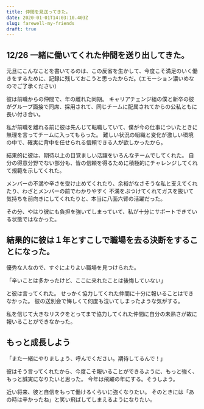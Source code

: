 ```yaml
---
title: 仲間を見送ってきた。
date: 2020-01-01T14:03:10.403Z
slug: farewell-my-friends
draft: true
---
```

## 12/26 一緒に働いてくれた仲間を送り出してきた。

元旦にこんなことを書いてるのは、この反省を生かして、今度こそ満足のいく働きをするために、記録に残しておこうと思ったからだ。(エモーション濃いめなのでご了承ください）

彼は前職からの仲間で、年の離れた同期。
キャリアチェンジ組の僕と新卒の彼がグループ面接で同席、採用されて、同じチームに配属されてからの公私ともに長い付き合い。

私が前職を離れる前に彼は先んじて転職していて、僕が今の仕事についたときに無理を言ってチームに入ってもらった。
難しい状況の組織と変化が激しい環境の中で、確実に背中を任せられる信頼できる人が欲しかったから。

結果的に彼は、期待以上の目覚ましい活躍をいろんなチームでしてくれた。
自分の得意分野でない部分も、皆の信頼を得るために積極的にチャレンジしてくれて規範を示してくれた。

メンバーの不満や辛さを受け止めてくれたり、余裕がなさそうな私と支えてくれたり、わざとメンバーの前でわかりやすく
不満をぶつけてくれてガスを抜いて気持ちを前向きにしてくれたりと、本当に八面六臂の活躍だった。

その分、やはり彼にも負担を強いてしまっていて、私が十分にサポートできている状態ではなかった。

## 結果的に彼は１年とすこしで職場を去る決断をすることになった。

優秀な人なので、すぐによりよい職場を見つけられた。

「辛いことは多かったけど、ここに来れたことは後悔していない」

と彼は言ってくれた。
せっかく協力してくれた仲間に十分に報いることはできなかった。
彼の送別会で悔しくて何度も泣いてしまったような気がする。

私を信じて大きなリスクをとってまで協力してくれた仲間に自分の未熟さが故に報いることができなかった。

## もっと成長しよう

「また一緒にやりましょう、呼んでください。期待してるんで！」

彼はそう言ってくれたから、今度こそ報いることができるように、もっと強く、もっと誠実になりたいと思った。
今年は飛躍の年にする。そうしよう。

近い将来、彼と自信をもって働けるくらいに強くなりたい。
そのときには「あの時は辛かったね」と笑い飛ばしてしまえるようになりたい。














